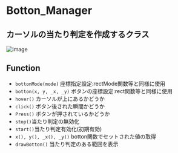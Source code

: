 # Botton_Manager
## カーソルの当たり判定を作成するクラス

![image](https://user-images.githubusercontent.com/91818705/158431943-f4ae09bc-6802-4d91-93c3-621afafd8613.png)

## Function
- `bottonMode(mode)` 座標指定設定:rectMode関数等と同様に使用
- `botton(x, y, _x, _y)` ボタンの座標設定:rect関数等と同様に使用
- `hover()` カーソルが上にあるかどうか
- `click()` ボタン後された瞬間かどうか
- `Press()` ボタンが押されているかどうか
- `stop()`当たり判定の無効化
- `start()`当たり判定有効化(初期有効)
- `x(), y(), _x(), _y()` botton関数でセットされた値の取得
- `drawBotton()` 当たり判定のある範囲を表示
